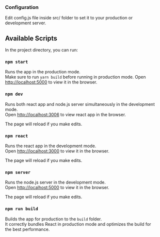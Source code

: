### Configuration

Edit config.js file inside src/ folder to set it to your production or development server.

## Available Scripts

In the project directory, you can run:

### `npm start`

Runs the app in the production mode.<br>
Make sure to run `yarn build` before running in production mode.
Open [http://localhost:5000](http://localhost:5000) to view it in the browser.

### `npm dev`

Runs both react app and node.js server simultaneously in the development mode.<br>
Open [http://localhost:3006](http://localhost:3006) to view react app in the browser.

The page will reload if you make edits.<br>

### `npm react`

Runs the react app in the development mode.<br>
Open [http://localhost:3000](http://localhost:3006) to view it in the browser.

The page will reload if you make edits.<br>

### `npm server`

Runs the node.js server in the development mode.<br>
Open [http://localhost:5000](http://localhost:5000) to view it in the browser.

The page will reload if you make edits.<br>

### `npm run build`

Builds the app for production to the `build` folder.<br>
It correctly bundles React in production mode and optimizes the build for the best performance.
